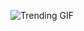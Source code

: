 
<!-- GIF_SECTION -->
![Trending GIF](https://media0.giphy.com/media/v1.Y2lkPThiYjIxNzcyMXI1N3A5MTJ0bXZuYXJya3hwajRxYXNiZXVmbXYyeHVhMXJrNmdwNCZlcD12MV9naWZzX3NlYXJjaCZjdD1n/SS3OndLI7c3ZYnr0vM/giphy.gif)
<!-- END_GIF_SECTION -->
